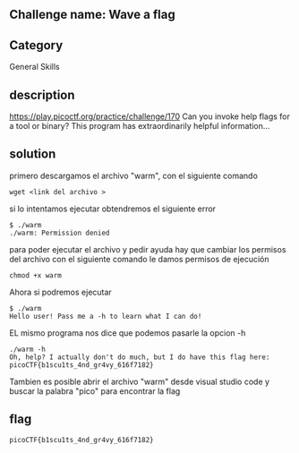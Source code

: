 ## Challenge name: Wave a flag

## Category
General Skills

## description
https://play.picoctf.org/practice/challenge/170
Can you invoke help flags for a tool or binary? This program has extraordinarily helpful information...

## solution
primero descargamos el archivo "warm", con el siguiente comando
```
wget <link del archivo >
```
si lo intentamos ejecutar obtendremos el siguiente error
```
$ ./warm
./warm: Permission denied
```
para poder ejecutar el archivo y pedir ayuda hay que cambiar los permisos del archivo 
con el siguiente comando le damos permisos de ejecución
```
chmod +x warm
```
Ahora si podremos ejecutar
```
$ ./warm       
Hello user! Pass me a -h to learn what I can do!
```
EL mismo programa nos dice que podemos pasarle la opcion -h
```
./warm -h
Oh, help? I actually don't do much, but I do have this flag here: picoCTF{b1scu1ts_4nd_gr4vy_616f7182}
```
Tambien es posible abrir el archivo "warm" desde visual studio code y buscar la palabra "pico" para encontrar la flag


## flag
```
picoCTF{b1scu1ts_4nd_gr4vy_616f7182}
```